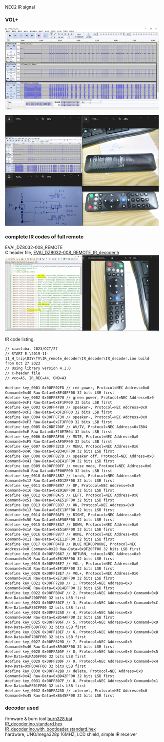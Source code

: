 NEC2 IR signal  

### VOL+  
![EVPAD_10S_VOL+.JPG](EVPAD_10S_VOL+.JPG)  

![EVAI_DZ8032-008_REMOTE_IR_decoder.JPG](EVAI_DZ8032-008_REMOTE_IR_decoder.JPG)  


### complete IR codes of full remote  
EVAI_DZ8032-008_REMOTE  
C header file,
[EVAI_DZ8032-008_REMOTE_IR_decoder.h](EVAI_DZ8032-008_REMOTE_IR_decoder.h)  
![EVAI_DZ8032-008_REMOTE_IR_code.JPG](EVAI_DZ8032-008_REMOTE_IR_code.JPG)  

IR code listing,   
```
// xiaolaba, 2023/OCT/27
// START E:\2019-11-11_H_trip\DIY\TV\IR_remote_decoder\IR_decoder\IR_decoder.ino build from Oct 27 2023
// Using library version 4.1.0
// c-header file
// vcc=A5, IR_REC=A4, GND=A3

#define key_0001 0x00FF02FD // red power, Protocol=NEC Address=0x0 Command=0x40 Raw-Data=0xBF40FF00 32 bits LSB first
#define key_0002 0x00FF8F70 // green power, Protocol=NEC Address=0x0 Command=0xF1 Raw-Data=0xEF1FF00 32 bits LSB first
#define key_0003 0x00FF4FB0 // speaker+, Protocol=NEC Address=0x0 Command=0xF2 Raw-Data=0xDF2FF00 32 bits LSB first
#define key_0004 0x00FFCF30 // speaker-, Protocol=NEC Address=0x0 Command=0xF3 Raw-Data=0xCF3FF00 32 bits LSB first
#define key_0005 0x20DE708F // AV/TV, Protocol=NEC Address=0x7B04 Command=0xE Raw-Data=0xF10E7B04 32 bits LSB first
#define key_0006 0x00FFAF50 // MUTE, Protocol=NEC Address=0x0 Command=0xF5 Raw-Data=0xAF5FF00 32 bits LSB first
#define key_0007 0x00FF32CD // MENU, Protocol=NEC Address=0x0 Command=0x4C Raw-Data=0xB34CFF00 32 bits LSB first
#define key_0008 0x00FF827D // speaker off, Protocol=NEC Address=0x0 Command=0x41 Raw-Data=0xBE41FF00 32 bits LSB first
#define key_0009 0x00FF00FF // mouse mode, Protocol=NEC Address=0x0 Command=0x0 Raw-Data=0xFF00FF00 32 bits LSB first
#define key_0010 0x00FF48B7 // torch, Protocol=NEC Address=0x0 Command=0x12 Raw-Data=0xED12FF00 32 bits LSB first
#define key_0011 0x00FF6897 // UP, Protocol=NEC Address=0x0 Command=0x16 Raw-Data=0xE916FF00 32 bits LSB first
#define key_0012 0x00FF8A75 // LEFT, Protocol=NEC Address=0x0 Command=0x51 Raw-Data=0xAE51FF00 32 bits LSB first
#define key_0013 0x00FFC837 // OK, Protocol=NEC Address=0x0 Command=0x13 Raw-Data=0xEC13FF00 32 bits LSB first
#define key_0014 0x00FF0AF5 // RIGHT, Protocol=NEC Address=0x0 Command=0x50 Raw-Data=0xAF50FF00 32 bits LSB first
#define key_0015 0x00FF58A7 // DOWN, Protocol=NEC Address=0x0 Command=0x1A Raw-Data=0xE51AFF00 32 bits LSB first
#define key_0016 0x00FF8877 // HOME, Protocol=NEC Address=0x0 Command=0x11 Raw-Data=0xEE11FF00 32 bits LSB first
#define key_0017 0x00FF04FB // BLUE MIRCOPHONE, Protocol=NEC Address=0x0 Command=0x20 Raw-Data=0xDF20FF00 32 bits LSB first
#define key_0018 0x00FF9867 // RETURN, rotocol=NEC Address=0x0 Command=0x19 Raw-Data=0xE619FF00 32 bits LSB first
#define key_0019 0x00FF08F7 // VOL-, Protocol=NEC Address=0x0 Command=0x10 Raw-Data=0xEF10FF00 32 bits LSB first
#define key_0020 0x00FF18E7 // VOL+, Protocol=NEC Address=0x0 Command=0x18 Raw-Data=0xE718FF00 32 bits LSB first
#define key_0021 0x00FF728D // 1, Protocol=NEC Address=0x0 Command=0x4E Raw-Data=0xB14EFF00 32 bits LSB first
#define key_0022 0x00FFB04F // 2, Protocol=NEC Address=0x0 Command=0xD Raw-Data=0xF20DFF00 32 bits LSB first
#define key_0023 0x00FF30CF // 3, Protocol=NEC Address=0x0 Command=0xC Raw-Data=0xF30CFF00 32 bits LSB first
#define key_0024 0x00FF52AD // 4, Protocol=NEC Address=0x0 Command=0x4A Raw-Data=0xB54AFF00 32 bits LSB first
#define key_0025 0x00FF906F // 5, Protocol=NEC Address=0x0 Command=0x9 Raw-Data=0xF609FF00 32 bits LSB first
#define key_0026 0x00FF10EF // 6, Protocol=NEC Address=0x0 Command=0x8 Raw-Data=0xF708FF00 32 bits LSB first
#define key_0027 0x00FF629D // 7, Protocol=NEC Address=0x0 Command=0x46 Raw-Data=0xB946FF00 32 bits LSB first
#define key_0028 0x00FFA05F // 8, Protocol=NEC Address=0x0 Command=0x5 Raw-Data=0xFA05FF00 32 bits LSB first
#define key_0029 0x00FF20DF // 9, Protocol=NEC Address=0x0 Command=0x4 Raw-Data=0xFB04FF00 32 bits LSB first
#define key_0030 0x00FF42BD // delete, Protocol=NEC Address=0x0 Command=0x42 Raw-Data=0xBD42FF00 32 bits LSB first
#define key_0031 0x00FF807F // 0, Protocol=NEC Address=0x0 Command=0x1 Raw-Data=0xFE01FF00 32 bits LSB first
#define key_0032 0x00FFA25D // internet, Protocol=NEC Address=0x0 Command=0x45 Raw-Data=0xBA45FF00 32 bits LSB first

```

### decoder used
firmware & burn tool
[burn328.bat](burn328.bat)  
[IR_decoder.ino.standard.hex](IR_decoder.ino.standard.hex)  
[IR_decoder.ino.with_bootloader.standard.hex](IR_decoder.ino.with_bootloader.standard.hex)  
hardware, 
UNO/mega328p 16MHZ, LCD shield, simple IR receiver  

